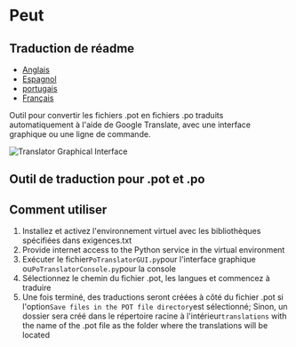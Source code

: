 # Peut

## Traduction de réadme

-   [Anglais](README.md)
-   [Espagnol](README.es.md)
-   [portugais](README.pt.md)
-   [Français](README.fr.md)

Outil pour convertir les fichiers .pot en fichiers .po traduits automatiquement à l'aide de Google Translate, avec une interface graphique ou une ligne de commande.

![Translator Graphical Interface](https://github.com/user-attachments/assets/48377205-6435-4919-b549-091cec595f8f)

## Outil de traduction pour .pot et .po

## Comment utiliser

1.  Installez et activez l'environnement virtuel avec les bibliothèques spécifiées dans exigences.txt
2.  Provide internet access to the Python service in the virtual environment
3.  Exécuter le fichier`PoTranslatorGUI.py`pour l'interface graphique ou`PoTranslatorConsole.py`pour la console
4.  Sélectionnez le chemin du fichier .pot, les langues et commencez à traduire
5.  Une fois terminé, des traductions seront créées à côté du fichier .pot si l'option`Save files in the POT file directory`est sélectionné; Sinon, un dossier sera créé dans le répertoire racine à l'intérieur`translations` with the name of the .pot file as the folder where the translations will be located
